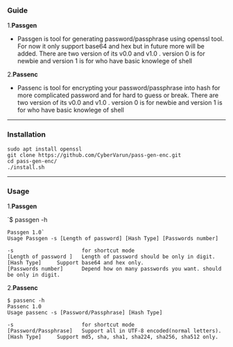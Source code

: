 ### Guide

1.**Passgen**

- Passgen is tool for generating password/passphrase using openssl tool. For now it only support base64 and hex but in future more will be added. There are two version of its v0.0 and v1.0 . version 0 is for newbie and version 1 is for who have basic knowlege of shell

2.**Passenc**

- Passenc is tool for encrypting your password/passphrase into hash for more complicated password and for hard to guess or break. There are two version of its v0.0 and v1.0 . version 0 is for newbie and version 1 is for who have basic knowlege of shell
<hr>

### Installation

```
sudo apt install openssl
git clone https://github.com/CyberVarun/pass-gen-enc.git
cd pass-gen-enc/
./install.sh
```
<hr>

### Usage

1.**Passgen**

`$ passgen -h

```
Passgen 1.0`
Usage Passgen -s [Length of password] [Hash Type] [Passwords number]

-s                      for shortcut mode
[Length of password ]   Length of password should be only in digit.
[Hash Type]     Support base64 and hex only.
[Passwords number]      Depend how on many passwords you want. should be only in digit.
```

2.**Passenc**

```
$ passenc -h
Passenc 1.0
Usage passenc -s [Password/Passphrase] [Hash Type]

-s                      for shortcut mode
[Password/Passphrase]   Support all in UTF-8 encoded(normal letters).
[Hash Type]     Support md5, sha, sha1, sha224, sha256, sha512 only.
```
